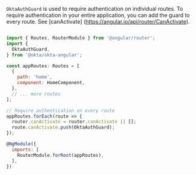 `OktaAuthGuard` is used to require authentication on individual routes. To require authentication in your entire application, you can add the guard to every route. See [canActivate] (https://angular.io/api/router/CanActivate).

```javascript

import { Routes, RouterModule } from '@angular/router';
import {
  OktaAuthGuard,
} from '@okta/okta-angular';

const appRoutes: Routes = [
  {
    path: 'home',
    component: HomeComponent,
  },
  // ... more routes
];

// Require authentication on every route
appRoutes.forEach(route => {
  router.canActivate = router.canActivate || [];
  route.canActivate.push(OktaAuthGuard);
});

@NgModule({
  imports: [
    RouterModule.forRoot(appRoutes),
  ],
})

```